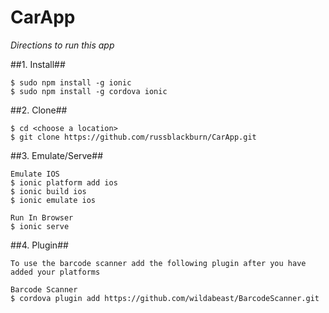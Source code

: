 CarApp
======

*Directions to run this app*

##1. Install##

    $ sudo npm install -g ionic
    $ sudo npm install -g cordova ionic
    
##2. Clone##

    $ cd <choose a location>
    $ git clone https://github.com/russblackburn/CarApp.git
    
##3. Emulate/Serve##

    Emulate IOS
    $ ionic platform add ios
    $ ionic build ios
    $ ionic emulate ios
    
    Run In Browser
    $ ionic serve

##4. Plugin##

    To use the barcode scanner add the following plugin after you have added your platforms

    Barcode Scanner
    $ cordova plugin add https://github.com/wildabeast/BarcodeScanner.git
